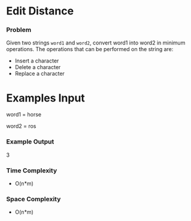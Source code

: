 # Edit Distance

### Problem

Given two strings ```word1``` and ```word2```, convert word1 into word2 in minimum operations. The operations that can be performed on the string are:
- Insert a character
- Delete a character
- Replace a character

# Examples Input

word1 = horse

word2 = ros

### Example Output

3

### Time Complexity

- O(n*m)

### Space Complexity

- O(n*m)
